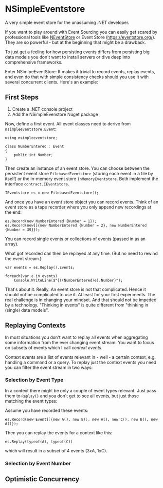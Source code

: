 # NSimpleEventstore
A very simple event store for the unassuming .NET developer.

If you want to play around with Event Sourcing you can easily get scared by professional tools like [NEventStore](http://neventstore.org/) or Event Store (https://eventstore.org/). They are so powerful - but at the beginning that might be a drawback.

To just get a feeling for how persisting events differs from persisting big data models you don't want to install servers or dive deep into comprehensive frameworks.

Enter NSimlpeEventStore: It makes it trivial to record events, replay events, and even do that with simple consistency checks should you use it with several concurrent clients. Here's an example:

## First Steps

1. Create a .NET console project
2. Add the NSimpleEvenstore Nuget package

Now, define a first event. All event classes need to derive from `nsimpleeventstore.Event`:

```
using nsimpleeventstore;

class NumberEntered : Event
{
    public int Number;
}
```

Then create an instance of an event store. You can choose between the persistent event store `FilebasedEventstore` (storing each event in a file by itself) or the in-memory event store `InMemoryEventstore`. Both implement the interface `contract.IEventstore`.

```
IEventstore es = new FilebasedEventstore();
```

And once you have an event store object you can record events. Think of an event store as a tape recorder where you only append new recordings at the end:

```
es.Record(new NumberEntered {Number = 1});
es.Record(new[]{new NumberEntered {Number = 2}, new NumberEntered {Number = 39}});
```

You can record single events or collections of events (passed in as an array).

What got recorded can then be replayed at any time. (But no need to rewind the event stream.)

```
var events = es.Replay().Events;

foreach(var e in events)
    Console.WriteLine($"{((NumberEntered)e).Number}");
```

That's about it. Really. An event store is not that complicated. Hence it should not be complicated to use it. At least for your first experiments. The real challenge is in changing your mindset. And that should not be impeded by a technology. "Thinking in events" is quite different from "thinking in (single) data models".

## Replaying Contexts
In most situations you don't want to replay all events when aggregating some information from the ever changing event stream. You want to focus on subsets of events which I call *context events*.

Context events are a list of events relevant in - well - a certain context, e.g. handling a command or a query. To replay just the context events you need you can filter the event stream in two ways:

### Selection by Event Type
In a context there might be only a couple of event types relevant. Just pass them to `Replay()` and you don't get to see all events, but just those matching the event types:

Assume you have recorded these events:

```
es.Record(new Event[]{new A(), new B(), new A(), new C(), new B(), new A()});
```

Then you can replay the events for a context like this:

```
es.Replay(typeof(A), typeof(C))
```

which will result in a subset of 4 events (3xA, 1xC).

### Selection by Event Number


## Optimistic Concurrency
